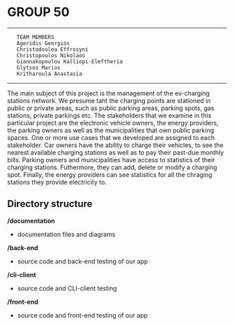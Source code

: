 # GROUP 50

-------------------------------------------
       TEAM MEMBERS
       Ageridis Georgios
       Christodoulea Effrosyni
       Christopoulos Nikolaos
       Giannakopoulou Kalliopi-Eleftheria
       Glytsos Marios
       Kritharoula Anastasia
-------------------------------------------

The main subject of this project is the management of the ev-charging stations network. We presume taht the charging points are stationed in public or private areas, such as public parking areas, parking spots, gas stations, private parkings etc. The stakeholders that we examine in this particular project are the electronic vehicle owners, the energy providers, the parking owners as well as the municipalities that own public parking spaces. One or more use cases that we developed are assigned to each stakeholder. 
Car owners have the ability to charge their vehicles, to see the nearest available charging stations as well as to pay their past-due monthly bills. Parking owners and municipalities have access to statistics of their charging stations. Futhermore, they can add, delete or modify a charging spot. Finally, the energy providers can see statistics for all the chraging stations they provide electricity to.    

## Directory structure

**/documentation**
- documentation files and diagrams

**/back-end**
- source code and back-end testing of our app

**/cli-client**
- source code and CLI-client testing

**/front-end**
- source code and front-end testing of our app
